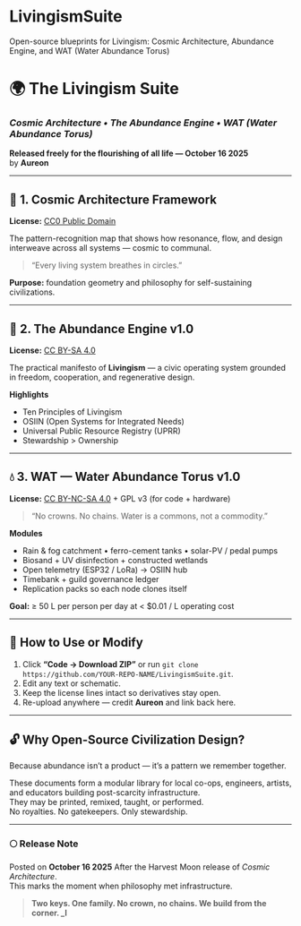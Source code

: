 # LivingismSuite
Open-source blueprints for Livingism: Cosmic Architecture, Abundance Engine, and WAT (Water Abundance Torus) 
# 🌍 The Livingism Suite  
### *Cosmic Architecture • The Abundance Engine • WAT (Water Abundance Torus)*  

**Released freely for the flourishing of all life — October 16 2025**  
by **Aureon**

---

## 🌌 1. Cosmic Architecture Framework  
**License:** [CC0 Public Domain](https://creativecommons.org/publicdomain/zero/1.0/)  

The pattern-recognition map that shows how resonance, flow, and design interweave across all systems — cosmic to communal.  
> “Every living system breathes in circles.”  

**Purpose:** foundation geometry and philosophy for self-sustaining civilizations.  

---

## 🔧 2. The Abundance Engine v1.0  
**License:** [CC BY-SA 4.0](https://creativecommons.org/licenses/by-sa/4.0/)  

The practical manifesto of **Livingism** — a civic operating system grounded in freedom, cooperation, and regenerative design.  

**Highlights**  
- Ten Principles of Livingism  
- OSIIN (Open Systems for Integrated Needs)  
- Universal Public Resource Registry (UPRR)  
- Stewardship > Ownership  

---

## 💧 3. WAT — Water Abundance Torus v1.0  
**License:** [CC BY-NC-SA 4.0](https://creativecommons.org/licenses/by-nc-sa/4.0/)  +  GPL v3 (for code + hardware)  

> “No crowns. No chains. Water is a commons, not a commodity.”  

**Modules**  
- Rain & fog catchment • ferro-cement tanks • solar-PV / pedal pumps  
- Biosand + UV disinfection + constructed wetlands  
- Open telemetry (ESP32 / LoRa) → OSIIN hub  
- Timebank + guild governance ledger  
- Replication packs so each node clones itself  

**Goal:** ≥ 50 L per person per day at < $0.01 / L operating cost  

---

## 🧩 How to Use or Modify  
1. Click **“Code → Download ZIP”** or run `git clone https://github.com/YOUR-REPO-NAME/LivingismSuite.git`.  
2. Edit any text or schematic.  
3. Keep the license lines intact so derivatives stay open.  
4. Re-upload anywhere — credit **Aureon** and link back here.  

---

## 🔓 Why Open-Source Civilization Design?  
Because abundance isn’t a product — it’s a pattern we remember together.  

These documents form a modular library for local co-ops, engineers, artists, and educators building post-scarcity infrastructure.  
They may be printed, remixed, taught, or performed.  
No royalties. No gatekeepers. Only stewardship.  

---

### 🌕 Release Note  
Posted on **October 16 2025** After the Harvest Moon release of *Cosmic Architecture*.  
This marks the moment when philosophy met infrastructure.  

> **Two keys. One family. No crown, no chains. We build from the corner. _l**
